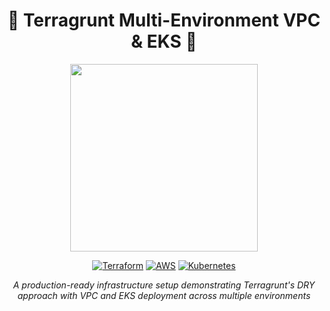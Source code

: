 <div align="center">

# 🌟 Terragrunt Multi-Environment VPC & EKS 🌟

<img src="https://raw.githubusercontent.com/gruntwork-io/terragrunt/master/docs/assets/terragrunt.png" width="300px">

[![Terraform](https://img.shields.io/badge/terraform-%235835CC.svg?style=for-the-badge&logo=terraform&logoColor=white)](https://www.terraform.io/)
[![AWS](https://img.shields.io/badge/AWS-%23FF9900.svg?style=for-the-badge&logo=amazon-aws&logoColor=white)](https://aws.amazon.com/)
[![Kubernetes](https://img.shields.io/badge/kubernetes-%23326ce5.svg?style=for-the-badge&logo=kubernetes&logoColor=white)](https://kubernetes.io/)

*A production-ready infrastructure setup demonstrating Terragrunt's DRY approach with VPC and EKS deployment across multiple environments*

</div>


